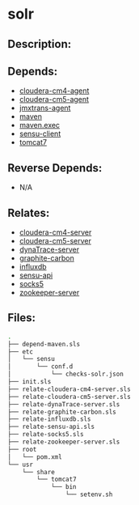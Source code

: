 # solr

## Description:



## Depends:

  -  [cloudera-cm4-agent](/salt/cloudera-cm4-agent)
  -  [cloudera-cm5-agent](/salt/cloudera-cm5-agent)
  -  [jmxtrans-agent](/salt/jmxtrans-agent)
  -  [maven](/salt/maven)
  -  [maven.exec](/salt/maven.exec)
  -  [sensu-client](/salt/sensu-client)
  -  [tomcat7](/salt/tomcat7)

## Reverse Depends:

  -  N/A

## Relates:

  -  [cloudera-cm4-server](/salt/cloudera-cm4-server)
  -  [cloudera-cm5-server](/salt/cloudera-cm5-server)
  -  [dynaTrace-server](/salt/dynaTrace-server)
  -  [graphite-carbon](/salt/graphite-carbon)
  -  [influxdb](/salt/influxdb)
  -  [sensu-api](/salt/sensu-api)
  -  [socks5](/salt/socks5)
  -  [zookeeper-server](/salt/zookeeper-server)

## Files:

```bash
.
├── depend-maven.sls
├── etc
│   └── sensu
│       └── conf.d
│           └── checks-solr.json
├── init.sls
├── relate-cloudera-cm4-server.sls
├── relate-cloudera-cm5-server.sls
├── relate-dynaTrace-server.sls
├── relate-graphite-carbon.sls
├── relate-influxdb.sls
├── relate-sensu-api.sls
├── relate-socks5.sls
├── relate-zookeeper-server.sls
├── root
│   └── pom.xml
└── usr
    └── share
        └── tomcat7
            └── bin
                └── setenv.sh
```
